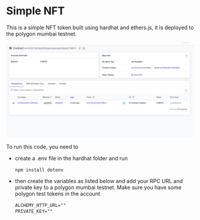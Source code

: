 # Simple NFT

This is a simple NFT token built using hardhat and ethers.js, it is deployed to the polygon mumbai testnet.

![screen shot of polygonscan](Screenshot.png)

To run this code, you need to 


- create a .env file in the hardhat folder and run 
  ```shell
  npm install dotenv
  ```
- then create the variables as listed below and add your RPC URL and private key to a polygon mumbai testnet. Make sure you have some polygon test tokens in the account
  ```shell
  ALCHEMY_HTTP_URL=""
  PRIVATE_KEY=""
  ```



